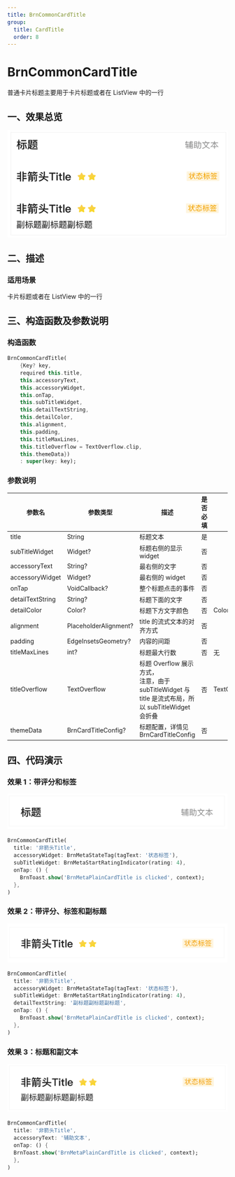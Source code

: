 ```yaml
---
title: BrnCommonCardTitle
group:
  title: CardTitle
  order: 8
---
```


# BrnCommonCardTitle

普通卡片标题主要用于卡片标题或者在 ListView 中的一行

## 一、效果总览

<img src="./img/BrnCommonCardTitleIntro.png"  />

## 二、描述

### 适用场景

卡片标题或者在 ListView 中的一行

## 三、构造函数及参数说明

### 构造函数

```dart
BrnCommonCardTitle(
    {Key? key,
    required this.title,
    this.accessoryText,
    this.accessoryWidget,
    this.onTap,
    this.subTitleWidget,
    this.detailTextString,
    this.detailColor,
    this.alignment,
    this.padding,
    this.titleMaxLines,
    this.titleOverflow = TextOverflow.clip,
    this.themeData})
    : super(key: key);
```

### 参数说明

| **参数名**       | **参数类型**          | **描述**                                                     | **是否必填** | **默认值**        |
| ---------------- | --------------------- | ------------------------------------------------------------ | ------------ | ----------------- |
| title            | String                | 标题文本                                                     | 是           |                   |
| subTitleWidget   | Widget?               | 标题右侧的显示 widget                                        | 否           |                   |
| accessoryText    | String?               | 最右侧的文字                                                 | 否           |                   |
| accessoryWidget  | Widget?               | 最右侧的 widget                                              | 否           |                   |
| onTap            | VoidCallback?         | 整个标题点击的事件                                           | 否           |                   |
| detailTextString | String?               | 标题下面的文字                                               | 否           |                   |
| detailColor      | Color?                | 标题下方文字颜色                                             | 否           | Color(0xFF222222) |
| alignment        | PlaceholderAlignment? | title 的流式文本的对齐方式                                   | 否           |                   |
| padding          | EdgeInsetsGeometry?   | 内容的间距                                                   | 否           |                   |
| titleMaxLines    | int?                  | 标题最大行数                                                 | 否           | 无                |
| titleOverflow    | TextOverflow          | 标题 Overflow 展示方式，<br>注意，由于 subTitleWidget 与 title 是流式布局，所以 subTitleWidget 会折叠 | 否           | TextOverflow.clip |
| themeData        | BrnCardTitleConfig?   | 标题配置，详情见 BrnCardTitleConfig                          | 否           |                   |

## 四、代码演示

### 效果 1：带评分和标签

<img src="./img/BrnCommonCardTitleDemo1.png" style="zoom:50%;" />

```dart
BrnCommonCardTitle(
  title: '非箭头Title',
  accessoryWidget: BrnMetaStateTag(tagText: '状态标签'),
  subTitleWidget: BrnMetaStartRatingIndicator(rating: 4),
  onTap: () {
    BrnToast.show('BrnMetaPlainCardTitle is clicked', context);
  },
)
```

### 效果 2：带评分、标签和副标题

<img src="./img/BrnCommonCardTitleDemo2.png" style="zoom:50%;" />

```dart
BrnCommonCardTitle(
  title: '非箭头Title',
  accessoryWidget: BrnMetaStateTag(tagText: '状态标签'),
  subTitleWidget: BrnMetaStartRatingIndicator(rating: 4),
  detailTextString: '副标题副标题副标题',
  onTap: () {
    BrnToast.show('BrnMetaPlainCardTitle is clicked', context);
  },
)
```

### 效果 3：标题和副文本

<img src="./img/BrnCommonCardTitleDemo3.png" style="zoom:50%;" />

```dart
BrnCommonCardTitle(
  title: '非箭头Title',
  accessoryText: '辅助文本',
  onTap: () {
  BrnToast.show('BrnMetaPlainCardTitle is clicked', context);
  },
)
```
